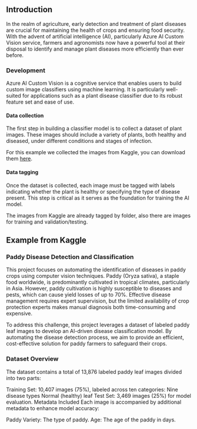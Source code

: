 
## Introduction
In the realm of agriculture, early detection and treatment of plant diseases are crucial for maintaining the health of crops and ensuring food security. With the advent of artificial intelligence (AI), particularly Azure AI Custom Vision service, farmers and agronomists now have a powerful tool at their disposal to identify and manage plant diseases more efficiently than ever before.

### Development
Azure AI Custom Vision is a cognitive service that enables users to build custom image classifiers using machine learning. It is particularly well-suited for applications such as a plant disease classifier due to its robust feature set and ease of use.

####  Data collection
The first step in building a classifier model is to collect a dataset of plant images. These images should include a variety of plants, both healthy and diseased, under different conditions and stages of infection.

For this example we collected the images from Kaggle, you can download them [here](https://www.kaggle.com/datasets/vipoooool/new-plant-diseases-dataset).

#### Data tagging
Once the dataset is collected, each image must be tagged with labels indicating whether the plant is healthy or specifying the type of disease present. This step is critical as it serves as the foundation for training the AI model.

The images from Kaggle are already tagged by folder, also there are images for training and validation/testing.

## Example from Kaggle
###  Paddy Disease Detection and Classification

This project focuses on automating the identification of diseases in paddy crops using computer vision techniques. Paddy (Oryza sativa), a staple food worldwide, is predominantly cultivated in tropical climates, particularly in Asia. However, paddy cultivation is highly susceptible to diseases and pests, which can cause yield losses of up to 70%. Effective disease management requires expert supervision, but the limited availability of crop protection experts makes manual diagnosis both time-consuming and expensive.

To address this challenge, this project leverages a dataset of labeled paddy leaf images to develop an AI-driven disease classification model. By automating the disease detection process, we aim to provide an efficient, cost-effective solution for paddy farmers to safeguard their crops.


### Dataset Overview
The dataset contains a total of 13,876 labeled paddy leaf images divided into two parts:

Training Set: 10,407 images (75%), labeled across ten categories:
Nine disease types
Normal (healthy) leaf
Test Set: 3,469 images (25%) for model evaluation.
Metadata Included
Each image is accompanied by additional metadata to enhance model accuracy:

Paddy Variety: The type of paddy.
Age: The age of the paddy in days.
